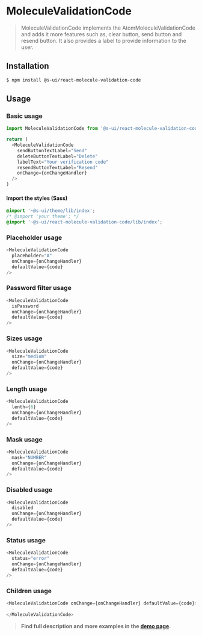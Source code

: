 # MoleculeValidationCode

> MoleculeValidationCode implements the AtomMoleculeValidationCode and adds it more features such as, clear button, send button and resend button. It also provides a label to provide information to the user.

<!-- ![](./assets/preview.png) -->

## Installation

```sh
$ npm install @s-ui/react-molecule-validation-code
```

## Usage

### Basic usage

```js
import MoleculeValidationCode from '@s-ui/react-molecule-validation-code'

return (
  <MoleculeValidationCode
    sendButtonTextLabel="Send"
    deleteButtonTextLabel="Delete"
    labelText="Your verification code"
    resendButtonTextLabel="Resend"
    onChange={onChangeHandler}
  />
)
```

#### Import the styles (Sass)

```css
@import '~@s-ui/theme/lib/index';
/* @import 'your theme'; */
@import '~@s-ui/react-molecule-validation-code/lib/index';
```

### Placeholder usage

```js
<MoleculeValidationCode
  placeholder="A"
  onChange={onChangeHandler}
  defaultValue={code}
/>
```

### Password filter usage

```js
<MoleculeValidationCode
  isPassword
  onChange={onChangeHandler}
  defaultValue={code}
/>
```

### Sizes usage

```js
<MoleculeValidationCode
  size="medium"
  onChange={onChangeHandler}
  defaultValue={code}
/>
```

### Length usage

```js
<MoleculeValidationCode
  lenth={6}
  onChange={onChangeHandler}
  defaultValue={code}
/>
```

### Mask usage

```js
<MoleculeValidationCode
  mask="NUMBER"
  onChange={onChangeHandler}
  defaultValue={code}
/>
```

### Disabled usage

```js
<MoleculeValidationCode
  disabled
  onChange={onChangeHandler}
  defaultValue={code}
/>
```

### Status usage

```js
<MoleculeValidationCode
  status="error"
  onChange={onChangeHandler}
  defaultValue={code}
/>
```

### Children usage

```js
<MoleculeValidationCode onChange={onChangeHandler} defaultValue={code}>
  -
</MoleculeValidationCode>
```

> **Find full description and more examples in the [demo page](#).**
